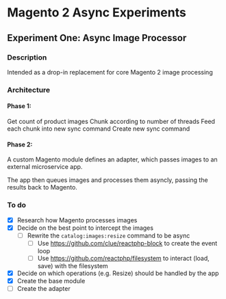 # Magento 2 Async Experiments

## Experiment One: Async Image Processor

### Description

Intended as a drop-in replacement for core Magento 2 image processing

### Architecture

#### Phase 1:

Get count of product images
Chunk according to number of threads
Feed each chunk into new sync command
Create new sync command

#### Phase 2:

A custom Magento module defines an adapter, which passes images to an external microservice app.

The app then queues images and processes them asyncly, passing the results back to Magento.

### To do

* [x] Research how Magento processes images
* [x] Decide on the best point to intercept the images
    * [ ] Rewrite the `catalog:images:resize` command to be async
        * [ ] Use https://github.com/clue/reactphp-block to create the event loop
        * [ ] Use https://github.com/reactphp/filesystem to interact (load, save) with the filesystem
* [x] Decide on which operations (e.g. Resize) should be handled by the app
* [x] Create the base module
* [ ] Create the adapter
